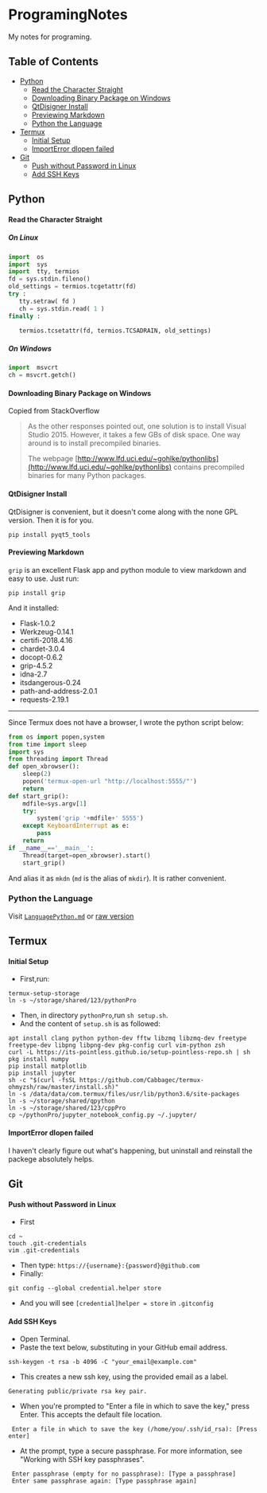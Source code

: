 # ProgramingNotes
My notes for programing.
## Table of Contents
- [Python](#python)
    - [Read the Character Straight](#read-the-character-straight)
	- [Downloading Binary Package on Windows](#downloading-binary-package-on-windows)
	- [QtDisigner Install](#qtdisigner-install)
    - [Previewing Markdown](#previewing-markdown)
    - [Python the Language](#python-the-language)
- [Termux](#termux)
    - [Initial Setup](#initial-setup)
	- [ImportError dlopen failed](#importerror-dlopen-failed)
- [Git](#git)
    - [Push without Password in Linux](#push-without-password-in-linux)
	- [Add SSH Keys](#add-ssh-keys)
## Python
#### Read the Character Straight
##### On Linux
```python
import  os
import  sys
import  tty, termios
fd = sys.stdin.fileno()
old_settings = termios.tcgetattr(fd)
try :
   tty.setraw( fd )
   ch = sys.stdin.read( 1 )
finally :

   termios.tcsetattr(fd, termios.TCSADRAIN, old_settings)
```
##### On Windows
```python
import  msvcrt
ch = msvcrt.getch()
```
#### Downloading Binary Package on Windows
Copied from StackOverflow
> As the other responses pointed out, one solution is to install Visual Studio 2015. However, it takes a few GBs of disk space. One way around is to install precompiled binaries. 
> 
> The webpage [http://www.lfd.uci.edu/~gohlke/pythonlibs](http://www.lfd.uci.edu/~gohlke/pythonlibs) contains precompiled binaries for many Python packages.
#### QtDisigner Install
QtDisigner is convenient, but it doesn't come along with the none GPL version. Then it is for you.
```shell
pip install pyqt5_tools
```
#### Previewing Markdown
`grip` is an excellent Flask app and python module to view markdown and easy to use. Just run:
```shell
pip install grip
```
And it installed:
- Flask-1.0.2
- Werkzeug-0.14.1
- certifi-2018.4.16
- chardet-3.0.4
- docopt-0.6.2
- grip-4.5.2
- idna-2.7
- itsdangerous-0.24
- path-and-address-2.0.1
- requests-2.19.1
--------
Since Termux does not have a browser, I wrote the python script below:
```python
from os import popen,system
from time import sleep
import sys
from threading import Thread
def open_xbrowser():
    sleep(2)
    popen('termux-open-url "http://localhost:5555/"')
    return
def start_grip():
    mdfile=sys.argv[1]
    try:
        system('grip '+mdfile+' 5555')
    except KeyboardInterrupt as e:
        pass
    return
if __name__=='__main__':
    Thread(target=open_xbrowser).start()
    start_grip()
```
And alias it as `mkdn` (`md` is the alias of `mkdir`). It is rather convenient.
### Python the Language
Visit [`LanguagePython.md`](https://github.com/AllanChain/ProgramingNotes/blob/master/LanguagePython.md) or [raw version](LanguagePython.md)
## Termux
#### Initial Setup
- First,run:
```shell
termux-setup-storage
ln -s ~/storage/shared/123/pythonPro
```
- Then, in directory `pythonPro`,run `sh setup.sh`. 
- And the content of `setup.sh` is as followed:
```shell
apt install clang python python-dev fftw libzmq libzmq-dev freetype freetype-dev libpng libpng-dev pkg-config curl vim-python zsh
curl -L https://its-pointless.github.io/setup-pointless-repo.sh | sh
pkg install numpy
pip install matplotlib
pip install jupyter
sh -c "$(curl -fsSL https://github.com/Cabbagec/termux-ohmyzsh/raw/master/install.sh)"
ln -s /data/data/com.termux/files/usr/lib/python3.6/site-packages
ln -s ~/storage/shared/qpython
ln -s ~/storage/shared/123/cppPro
cp ~/pythonPro/jupyter_notebook_config.py ~/.jupyter/
```
#### ImportError dlopen failed
I haven't clearly figure out what's happening, but uninstall and reinstall the packege absolutely helps.
## Git
#### Push without Password in Linux
- First
```shell
cd ~
touch .git-credentials
vim .git-credentials
```
- Then type:
`https://{username}:{password}@github.com`
- Finally:
```shell
git config --global credential.helper store
```
- And you will see `[credential]helper = store` in `.gitconfig`
#### Add SSH Keys
- Open Terminal.
- Paste the text below, substituting in your GitHub email address.
```
ssh-keygen -t rsa -b 4096 -C "your_email@example.com"
```
- This creates a new ssh key, using the provided email as a label.
```
Generating public/private rsa key pair.
```
- When you're prompted to "Enter a file in which to save the key," press Enter. This accepts the default file location.
```
 Enter a file in which to save the key (/home/you/.ssh/id_rsa): [Press enter]
 ```
- At the prompt, type a secure passphrase. For more information, see "Working with SSH key passphrases".
```
 Enter passphrase (empty for no passphrase): [Type a passphrase]
 Enter same passphrase again: [Type passphrase again]
 ```
